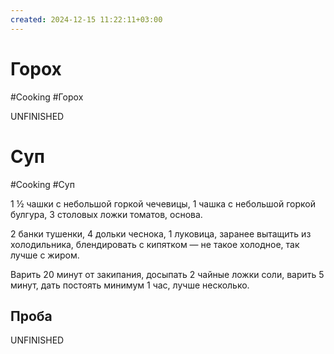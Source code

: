 ```yaml
---
created: 2024-12-15 11:22:11+03:00
---
```


# Горох

#Cooking #Горох

UNFINISHED

# Суп

#Cooking #Суп 

1 ½ чашки с небольшой горкой чечевицы, 1 чашка с небольшой горкой булгура, 3 столовых ложки томатов, основа.

2 банки тушенки, 4 дольки чеснока, 1 луковица, заранее вытащить из холодильника, блендировать с кипятком — не такое холодное, так лучше с жиром.

Варить 20 минут от закипания, досыпать 2 чайные ложки соли, варить 5 минут, дать постоять минимум 1 час, лучше несколько.

## Проба

UNFINISHED